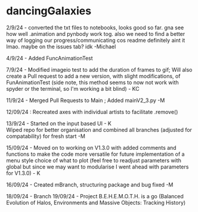 # dancingGalaxies
2/9/24 - converted the txt files to notebooks, looks good so far. gna see how well .animation and pynbody work tog. also we need to find a better way of logging our progress/communicating cos readme definitely aint it lmao. maybe on the issues tab? idk 
-Michael

4/9/24 - Added FuncAnimationTest

7/9/24 - Modified imageio test to add the duration of frames to gif; Will also create a Pull request to add a new version, with slight modifications, of FunAnimationTest (side note, this method seems to now not work with spyder or the terminal, so I'm working a bit blind) - KC

11/9/24 - Merged Pull Requests to Main ; Added mainV2_3.py -M

12/09/24 : Recreated axes with individual artists to facilitate .remove() 

13/9/24 - Started on the input based UI - K <br>
          Wiped repo for better organisation and combined all branches (adjusted for compatability) for fresh start -M

15/09/24 - Moved on to working on V1.3.0 with added comments and functions to make the code more versatile for future implementation of a menu style choice of what to plot (feel free to readjust parameters with global but since we may want to modularise I went ahead with parameters for V1.3.0) - K

16/09/24 - Created mBranch, structuring package and bug fixed -M

18/09/24 - Branch
19/09/24 - Project B.E.H.E.M.O.T.H. is a go (Balanced Evolution of Halos, Environments and Massive Objects: Tracking History) 
